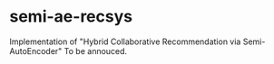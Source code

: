 # semi-ae-recsys
Implementation of "Hybrid Collaborative Recommendation via Semi-AutoEncoder"
To be annouced.

